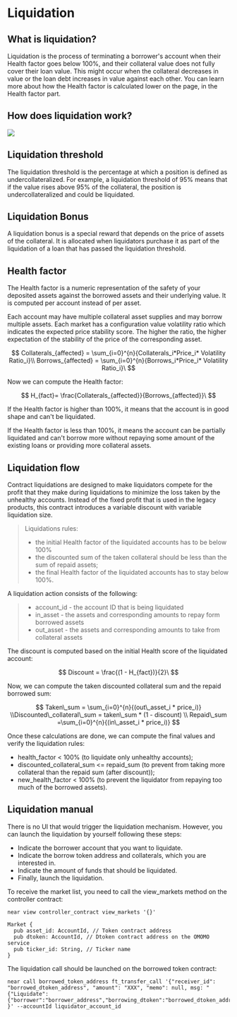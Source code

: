 # Liquidation

## **What is liquidation?**

Liquidation is the process of terminating a borrower's account when their Health factor goes below 100%, and their collateral value does not fully cover their loan value. This might occur when the collateral decreases in value or the loan debt increases in value against each other. You can learn more about how the Health factor is calculated lower on the page, in the Health factor part.

## **How does liquidation work?**

![](<../.gitbook/assets/Liquidation (1).png>)

## **Liquidation threshold**

The liquidation threshold is the percentage at which a position is defined as undercollateralized. For example, a liquidation threshold of 95% means that if the value rises above 95% of the collateral, the position is undercollateralized and could be liquidated.

## Liquidation Bonus

A liquidation bonus is a special reward that depends on the price of assets of the collateral. It is allocated when liquidators purchase it as part of the liquidation of a loan that has passed the liquidation threshold.

## Health factor

The Health factor is a numeric representation of the safety of your deposited assets against the borrowed assets and their underlying value. It is computed per account instead of per asset.

Each account may have multiple collateral asset supplies and may borrow multiple assets. Each market has a configuration value volatility ratio which indicates the expected price stability score. The higher the ratio, the higher expectation of the stability of the price of the corresponding asset.

$$
Collaterals_{affected} = \sum_{i=0}^{n}{Collaterals_i*Price_i* Volatility Ratio_i}\\ Borrows_{affected} = \sum_{i=0}^{n}{Borrows_i*Price_i* Volatility Ratio_i}\
$$

Now we can compute the Health factor:

$$
H_{fact}= \frac{Collaterals_{affected}}{Borrows_{affected}}\
$$

If the Health factor is higher than 100%, it means that the account is in good shape and can't be liquidated.

If the Health factor is less than 100%, it means the account can be partially liquidated and can't borrow more without repaying some amount of the existing loans or providing more collateral assets.

## Liquidation flow

Contract liquidations are designed to make liquidators compete for the profit that they make during liquidations to minimize the loss taken by the unhealthy accounts. Instead of the fixed profit that is used in the legacy products, this contract introduces a variable discount with variable liquidation size.

> Liquidations rules:
>
> * the initial Health factor of the liquidated accounts has to be below 100%
> * the discounted sum of the taken collateral should be less than the sum of repaid assets;
> * the final Health factor of the liquidated accounts has to stay below 100%.

A liquidation action consists of the following:

> * account\_id - the account ID that is being liquidated
> * in\_asset - the assets and corresponding amounts to repay form borrowed assets
> * out\_asset - the assets and corresponding amounts to take from collateral assets

The discount is computed based on the initial Health score of the liquidated account:

$$
Discount = \frac{(1 - H_{fact})}{2}\
$$

Now, we can compute the taken discounted collateral sum and the repaid borrowed sum:

$$
Taken\_sum = \sum_{i=0}^{n}{(out\_asset_i * price_i)} \\Discounted\_collateral\_sum = taken\_sum * (1 - discount) \\ Repaid\_sum =\sum_{i=0}^{n}{(in\_asset_i * price_i)}
$$

Once these calculations are done, we can compute the final values and verify the liquidation rules:

* health\_factor < 100% (to liquidate only unhealthy accounts);
* discounted\_collateral\_sum <= repaid\_sum (to prevent from taking more collateral than the repaid sum (after discount));
* new\_health\_factor < 100% (to prevent the liquidator from repaying too much of the borrowed assets).

## Liquidation manual



There is no UI that would trigger the liquidation mechanism. However, you can launch the liquidation by yourself following these steps:

* Indicate the borrower account that you want to liquidate.
* Indicate the borrow token address and collaterals, which you are interested in.
* Indicate the amount of funds that should be liquidated.
* Finally, launch the liquidation.

To receive the market list, you need to call the view\_markets method on the controller contract:

```
near view controller_contract view_markets '{}' 
```

```
Market {
  pub asset_id: AccountId, // Token contract address
  pub dtoken: AccountId, // Dtoken contract address on the OMOMO service
  pub ticker_id: String, // Ticker name
}
```

The liquidation call should be launched on the borrowed token contract:

```
near call borrowed_token_address ft_transfer_call '{"receiver_id": "borrowed_dtoken_address", "amount": "XXX", "memo": null, msg: "{"Liquidate":{"borrower":"borrower_address","borrowing_dtoken":"borrowed_dtoken_address","collateral_dtoken":"collateral_dtoken_address"}}" }' --accountId liquidator_account_id
```

